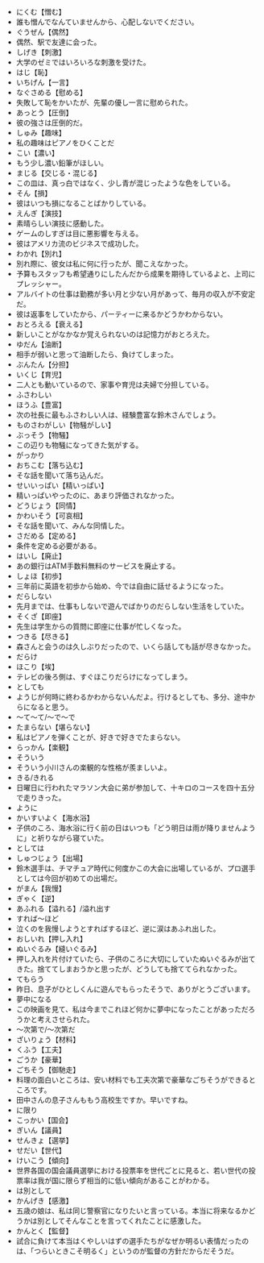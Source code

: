- にくむ【憎む】
- 誰も憎んでなんていませんから、心配しないでください。
- ぐうぜん【偶然】
- 偶然、駅で友達に会った。
- しげき【刺激】
- 大学のゼミではいろいろな刺激を受けた。
- はじ【恥】
- いちげん【一言】
- なぐさめる【慰める】
- 失敗して恥をかいたが、先輩の優し一言に慰められた。
- あっとう【圧倒】
- 彼の強さは圧倒的だ。
- しゅみ【趣味】
- 私の趣味はピアノをひくことだ
- こい【濃い】
- もう少し濃い鉛筆がほしい。
- まじる【交じる・混じる】
- この皿は、真っ白ではなく、少し青が混じったような色をしている。
- そん【損】
- 彼はいつも損になることばかりしている。
- えんぎ【演技】
- 素晴らしい演技に感動した。
- ゲームのしすぎは目に悪影響を与える。
- 彼はアメリカ流のビジネスで成功した。
- わかれ【別れ】
- 別れ際に、彼女は私に何に行ったが、聞こえなかった。
- 予算もスタッフも希望通りにしたんだから成果を期待しているよと、上司にプレッシャー。
- アルバイトの仕事は勤務が多い月と少ない月があって、毎月の収入が不安定だ。
- 彼は返事をしていたから、パーティーに来るかどうかわからない。
- おとろえる【衰える】
- 新しいことがなかなか覚えられないのは記憶力がおとろえた。
- ゆだん【油断】
- 相手が弱いと思って油断したら、負けてしまった。
- ぶんたん【分担】
- いくじ【育児】
- 二人とも動いているので、家事や育児は夫婦で分担している。
- ふさわしい
- ほうふ【豊富】
- 次の社長に最もふさわしい人は、経験豊富な鈴木さんでしょう。
- ものさわがしい【物騒がしい】
- ぶっそう【物騒】
- この辺りも物騒になってきた気がする。
- がっかり
- おちこむ【落ち込む】
- そな話を聞いて落ち込んだ。
- せいいっぱい【精いっぱい】
- 精いっぱいやったのに、あまり評価されなかった。
- どうじょう【同情】
- かわいそう【可哀相】
- そな話を聞いて、みんな同情した。
- さだめる【定める】
- 条件を定める必要がある。
- はいし【廃止】
- あの銀行はATM手数料無料のサービスを廃止する。
- しょほ【初歩】
- 三年前に英語を初歩から始め、今では自由に話せるようになった。
- だらしない
- 先月までは、仕事もしないで遊んでばかりのだらしない生活をしていた。
- そくざ【即座】
- 先生は学生からの質問に即座に仕事が忙しくなった。
- つきる【尽きる】
- 森さんと会うのは久しぶりだったので、いくら話しても話が尽きなかった。
- だらけ
- ほこり【埃】
- テレビの後ろ側は、すぐほこりだらけになってしまう。
- としても
- ようじが何時に終わるかわからないんだよ。行けるとしても、多分、途中からになると思う。
- ～て～て/～で～で
- たまらない【堪らない】
- 私はピアノを弾くことが、好きで好きでたまらない。
- らっかん【楽観】
- そういう
- そういう小川さんの楽観的な性格が羨ましいよ。
- きる/きれる
- 日曜日に行われたマラソン大会に弟が参加して、十キロのコースを四十五分で走りきった。
- ように
- かいすいよく【海水浴】
- 子供のころ、海水浴に行く前の日はいつも「どう明日は雨が降りませんように」と祈りながら寝ていた。
- としては
- しゅつじょう【出場】
- 鈴木選手は、チマチュア時代に何度かこの大会に出場しているが、プロ選手としては今回が初めての出場だ。
- がまん【我慢】
- ぎゃく【逆】
- あふれる【溢れる】/溢れ出す
- すれば～ほど
- 泣くのを我慢しようとすればするほど、逆に涙はあふれ出した。
- おしいれ【押し入れ】
- ぬいぐるみ【縫いぐるみ】
- 押し入れを片付けていたら、子供のころに大切にしていたぬいぐるみが出てきた。捨ててしまおうかと思ったが、どうしても捨ててられなかった。
- てもらう
- 昨日、息子がひとしくんに遊んでもらったそうで、ありがとうございます。
- 夢中になる
- この映画を見て、私は今までこれほど何かに夢中になったことがあっただろうかと考えさせられた。
- ～次第で/～次第だ
- ざいりょう【材料】
- くふう【工夫】
- ごうか【豪華】
- ごちそう【御馳走】
- 料理の面白いところは、安い材料でも工夫次第で豪華なごちそうができるところです。
- 田中さんの息子さんももう高校生ですか。早いですね。
- に限り
- こっかい【国会】
- ぎいん【議員】
- せんきょ【選挙】
- せだい【世代】
- けいこう【傾向】
- 世界各国の国会議員選挙における投票率を世代ごとに見ると、若い世代の投票率は我が国に限らず相当的に低い傾向があることがわかる。
- は別として
- かんげき【感激】
- 五歳の娘は、私は同じ警察官になりたいと言っている。本当に将来なるかどうかは別としてそんなことを言ってくれたことに感激した。
- かんとく【監督】
- 試合に負けて本当はくやしいはずの選手たちがなぜか明るい表情だったのは、「つらいときこそ明るく」というのが監督の方針だからだそうだ。